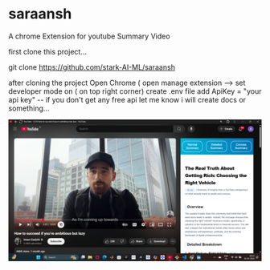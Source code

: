 # saraansh
A chrome Extension for youtube Summary Video


first clone this project... 

git clone https://github.com/stark-AI-ML/saraansh

after cloning the project Open Chrome ( open manage extension --> set developer mode on ( on top right corner) 
create .env file add   ApiKey = "your api key"   -- if you don't get any free api let me know i will create docs or something...

![exampleImg](https://github.com/stark-AI-ML/saraansh/blob/main/Screenshot%202025-05-03%20005419.png)
